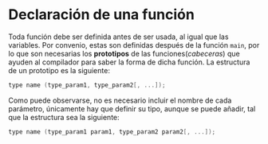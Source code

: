 # Declaración de una función

Toda función debe ser definida antes de ser usada, al igual que las variables. Por convenio, estas son definidas después de la función `main`, por lo que son necesarias los **prototipos** de las funciones(*cabeceras*) que ayuden al compilador para saber la forma de dicha función. La estructura de un prototipo es la siguiente:

```cpp
type name (type_param1, type_param2[, ...]);
```

Como puede observarse, no es necesario incluir el nombre de cada parámetro, únicamente hay que definir su tipo, aunque se puede añadir, tal que la estructura sea la siguiente:

```cpp
type name (type_param1 param1, type_param2 param2[, ...]);
```